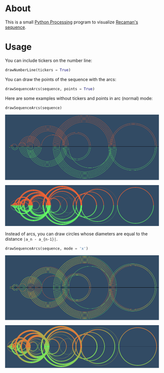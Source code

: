 # About

This is a small [Python Processing](https://py.processing.org/) program to visualize [Recaman's sequence](https://en.wikipedia.org/wiki/Recam%C3%A1n%27s_sequence).

# Usage

You can include tickers on the number line:

```python
drawNumberLine(tickers = True)
```

You can draw the points of the sequence with the arcs:

```python
drawSequenceArcs(sequence, points = True)
```

Here are some examples without tickers and points in arc (normal) mode:

```python
drawSequenceArcs(sequence)
```

![50 normal](https://github.com/hernanat/recaman_prcessing/blob/master/examples/50_terms_normal.png)

![500 normal](https://github.com/hernanat/recaman_prcessing/blob/master/examples/500_terms_normal.png)

Instead of arcs, you can draw circles whose diameters are
  equal to the distance `|a_n - a_{n-1}|`.

```python
drawSequenceArcs(sequence, mode = 'x')
```

![50 circles](https://github.com/hernanat/recaman_prcessing/blob/master/examples/50_terms_circles.png)

![500 circles](https://github.com/hernanat/recaman_prcessing/blob/master/examples/500_terms_circles.png)

